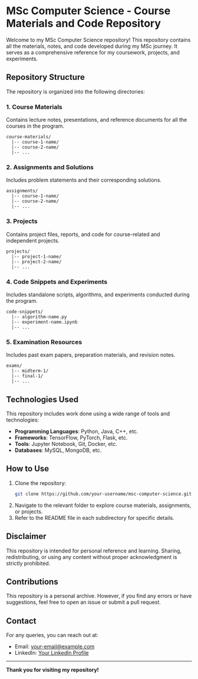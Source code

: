 # MSc Computer Science - Course Materials and Code Repository

Welcome to my MSc Computer Science repository! This repository contains all the materials, notes, and code developed during my MSc journey. It serves as a comprehensive reference for my coursework, projects, and experiments.

## Repository Structure

The repository is organized into the following directories:

### 1. **Course Materials**
Contains lecture notes, presentations, and reference documents for all the courses in the program.

```
course-materials/
  |-- course-1-name/
  |-- course-2-name/
  |-- ...
```

### 2. **Assignments and Solutions**
Includes problem statements and their corresponding solutions.

```
assignments/
  |-- course-1-name/
  |-- course-2-name/
  |-- ...
```

### 3. **Projects**
Contains project files, reports, and code for course-related and independent projects.

```
projects/
  |-- project-1-name/
  |-- project-2-name/
  |-- ...
```

### 4. **Code Snippets and Experiments**
Includes standalone scripts, algorithms, and experiments conducted during the program.

```
code-snippets/
  |-- algorithm-name.py
  |-- experiment-name.ipynb
  |-- ...
```

### 5. **Examination Resources**
Includes past exam papers, preparation materials, and revision notes.

```
exams/
  |-- midterm-1/
  |-- final-1/
  |-- ...
```

## Technologies Used

This repository includes work done using a wide range of tools and technologies:
- **Programming Languages**: Python, Java, C++, etc.
- **Frameworks**: TensorFlow, PyTorch, Flask, etc.
- **Tools**: Jupyter Notebook, Git, Docker, etc.
- **Databases**: MySQL, MongoDB, etc.

## How to Use

1. Clone the repository:
   ```bash
   git clone https://github.com/your-username/msc-computer-science.git
   ```
2. Navigate to the relevant folder to explore course materials, assignments, or projects.
3. Refer to the README file in each subdirectory for specific details.

## Disclaimer

This repository is intended for personal reference and learning. Sharing, redistributing, or using any content without proper acknowledgment is strictly prohibited.

## Contributions

This repository is a personal archive. However, if you find any errors or have suggestions, feel free to open an issue or submit a pull request.

## Contact

For any queries, you can reach out at: 
- Email: your-email@example.com
- LinkedIn: [Your LinkedIn Profile](https://www.linkedin.com/in/your-profile)

---

**Thank you for visiting my repository!**

